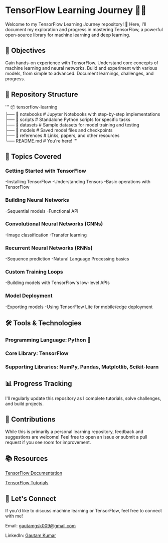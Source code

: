 # TensorFlow Learning Journey 🧠🤖 

Welcome to my TensorFlow Learning Journey repository! 🎉 Here, I'll document my exploration and progress in mastering TensorFlow, a powerful open-source library for machine learning and deep learning.

## 📌 Objectives

Gain hands-on experience with TensorFlow.
Understand core concepts of machine learning and neural networks.
Build and experiment with various models, from simple to advanced.
Document learnings, challenges, and progress.
## 📂 Repository Structure

'''
📦 tensorflow-learning  
├── 📁 notebooks       # Jupyter Notebooks with step-by-step implementations  
├── 📁 scripts         # Standalone Python scripts for specific tasks  
├── 📁 datasets        # Sample datasets for model training and testing  
├── 📁 models          # Saved model files and checkpoints  
├── 📁 references      # Links, papers, and other resources  
└── README.md          # You're here! ''' 

## 🌟 Topics Covered

### Getting Started with TensorFlow

-Installing TensorFlow
-Understanding Tensors
-Basic operations with TensorFlow

### Building Neural Networks

-Sequential models
-Functional API

### Convolutional Neural Networks (CNNs)

-Image classification
-Transfer learning

### Recurrent Neural Networks (RNNs)

-Sequence prediction
-Natural Language Processing basics

### Custom Training Loops

-Building models with TensorFlow's low-level APIs

### Model Deployment

-Exporting models
-Using TensorFlow Lite for mobile/edge deployment

## 🛠️ Tools & Technologies

### Programming Language: Python 🐍

### Core Library: TensorFlow

### Supporting Libraries: NumPy, Pandas, Matplotlib, Scikit-learn

## 📊 Progress Tracking

I'll regularly update this repository as I complete tutorials, solve challenges, and build projects.

## 🤝 Contributions
While this is primarily a personal learning repository, feedback and suggestions are welcome! Feel free to open an issue or submit a pull request if you see room for improvement.

## 📚 Resources
[TensorFlow Documentation](https://www.tensorflow.org/)

[TensorFlow Tutorials](https://www.youtube.com/playlist?list=PLhhyoLH6IjfxVOdVC1P1L5z5azs0XjMsb)

## 🚀 Let's Connect
If you'd like to discuss machine learning or TensorFlow, feel free to connect with me!

Email: gautamgsk009@gmail.com

LinkedIn: [Gautam Kumar](https://www.linkedin.com/in/gautam-kumar-a83bb3223/)
